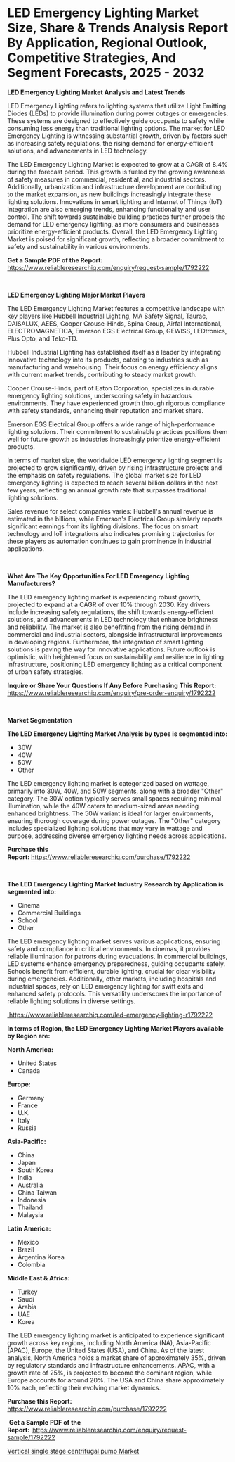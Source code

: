 <p><h1>LED Emergency Lighting Market Size, Share & Trends Analysis Report By Application, Regional Outlook, Competitive Strategies, And Segment Forecasts, 2025 - 2032</h1></p><p><strong>LED Emergency Lighting Market Analysis and Latest Trends</strong></p>
<p><p>LED Emergency Lighting refers to lighting systems that utilize Light Emitting Diodes (LEDs) to provide illumination during power outages or emergencies. These systems are designed to effectively guide occupants to safety while consuming less energy than traditional lighting options. The market for LED Emergency Lighting is witnessing substantial growth, driven by factors such as increasing safety regulations, the rising demand for energy-efficient solutions, and advancements in LED technology.</p><p>The LED Emergency Lighting Market is expected to grow at a CAGR of 8.4% during the forecast period. This growth is fueled by the growing awareness of safety measures in commercial, residential, and industrial sectors. Additionally, urbanization and infrastructure development are contributing to the market expansion, as new buildings increasingly integrate these lighting solutions. Innovations in smart lighting and Internet of Things (IoT) integration are also emerging trends, enhancing functionality and user control. The shift towards sustainable building practices further propels the demand for LED emergency lighting, as more consumers and businesses prioritize energy-efficient products. Overall, the LED Emergency Lighting Market is poised for significant growth, reflecting a broader commitment to safety and sustainability in various environments.</p></p>
<p><strong>Get a Sample PDF of the Report:&nbsp;</strong> <a href="https://www.reliableresearchiq.com/enquiry/request-sample/1792222?utm_campaign=2325&utm_medium=2&utm_source=Github&utm_content=ia&utm_term=10042025&utm_id=led-emergency-lighting">https://www.reliableresearchiq.com/enquiry/request-sample/1792222</a></p>
<p>&nbsp;</p>
<p><strong>LED Emergency Lighting Major Market Players</strong></p>
<p><p>The LED Emergency Lighting Market features a competitive landscape with key players like Hubbell Industrial Lighting, MA Safety Signal, Taurac, DAISALUX, AEES, Cooper Crouse-Hinds, Spina Group, Airfal International, ELECTROMAGNETICA, Emerson EGS Electrical Group, GEWISS, LEDtronics, Plus Opto, and Teko-TD. </p><p>Hubbell Industrial Lighting has established itself as a leader by integrating innovative technology into its products, catering to industries such as manufacturing and warehousing. Their focus on energy efficiency aligns with current market trends, contributing to steady market growth. </p><p>Cooper Crouse-Hinds, part of Eaton Corporation, specializes in durable emergency lighting solutions, underscoring safety in hazardous environments. They have experienced growth through rigorous compliance with safety standards, enhancing their reputation and market share.</p><p>Emerson EGS Electrical Group offers a wide range of high-performance lighting solutions. Their commitment to sustainable practices positions them well for future growth as industries increasingly prioritize energy-efficient products. </p><p>In terms of market size, the worldwide LED emergency lighting segment is projected to grow significantly, driven by rising infrastructure projects and the emphasis on safety regulations. The global market size for LED emergency lighting is expected to reach several billion dollars in the next few years, reflecting an annual growth rate that surpasses traditional lighting solutions.</p><p>Sales revenue for select companies varies: Hubbell's annual revenue is estimated in the billions, while Emerson's Electrical Group similarly reports significant earnings from its lighting divisions. The focus on smart technology and IoT integrations also indicates promising trajectories for these players as automation continues to gain prominence in industrial applications.</p></p>
<p>&nbsp;</p>
<p><strong>What Are The Key Opportunities For LED Emergency Lighting Manufacturers?</strong></p>
<p><p>The LED emergency lighting market is experiencing robust growth, projected to expand at a CAGR of over 10% through 2030. Key drivers include increasing safety regulations, the shift towards energy-efficient solutions, and advancements in LED technology that enhance brightness and reliability. The market is also benefitting from the rising demand in commercial and industrial sectors, alongside infrastructural improvements in developing regions. Furthermore, the integration of smart lighting solutions is paving the way for innovative applications. Future outlook is optimistic, with heightened focus on sustainability and resilience in lighting infrastructure, positioning LED emergency lighting as a critical component of urban safety strategies.</p></p>
<p><strong>Inquire or Share Your Questions If Any Before Purchasing This Report:</strong> <a href="https://www.reliableresearchiq.com/enquiry/pre-order-enquiry/1792222?utm_campaign=2325&utm_medium=2&utm_source=Github&utm_content=ia&utm_term=10042025&utm_id=led-emergency-lighting">https://www.reliableresearchiq.com/enquiry/pre-order-enquiry/1792222</a></p>
<p>&nbsp;</p>
<p><strong>Market Segmentation</strong></p>
<p><strong>The LED Emergency Lighting Market Analysis by types is segmented into:</strong></p>
<p><ul><li>30W</li><li>40W</li><li>50W</li><li>Other</li></ul></p>
<p><p>The LED emergency lighting market is categorized based on wattage, primarily into 30W, 40W, and 50W segments, along with a broader "Other" category. The 30W option typically serves small spaces requiring minimal illumination, while the 40W caters to medium-sized areas needing enhanced brightness. The 50W variant is ideal for larger environments, ensuring thorough coverage during power outages. The "Other" category includes specialized lighting solutions that may vary in wattage and purpose, addressing diverse emergency lighting needs across applications.</p></p>
<p><strong>Purchase this Report:&nbsp;</strong><a href="https://www.reliableresearchiq.com/purchase/1792222?utm_campaign=2325&utm_medium=2&utm_source=Github&utm_content=ia&utm_term=10042025&utm_id=led-emergency-lighting">https://www.reliableresearchiq.com/purchase/1792222</a></p>
<p>&nbsp;</p>
<p><strong>The LED Emergency Lighting Market Industry Research by Application is segmented into:</strong></p>
<p><ul><li>Cinema</li><li>Commercial Buildings</li><li>School</li><li>Other</li></ul></p>
<p><p>The LED emergency lighting market serves various applications, ensuring safety and compliance in critical environments. In cinemas, it provides reliable illumination for patrons during evacuations. In commercial buildings, LED systems enhance emergency preparedness, guiding occupants safely. Schools benefit from efficient, durable lighting, crucial for clear visibility during emergencies. Additionally, other markets, including hospitals and industrial spaces, rely on LED emergency lighting for swift exits and enhanced safety protocols. This versatility underscores the importance of reliable lighting solutions in diverse settings.</p></p>
<p><a href="https://www.reliableresearchiq.com/led-emergency-lighting-r1792222?utm_campaign=2325&utm_medium=2&utm_source=Github&utm_content=ia&utm_term=10042025&utm_id=led-emergency-lighting">&nbsp;https://www.reliableresearchiq.com/led-emergency-lighting-r1792222</a></p>
<p><strong>In terms of Region, the LED Emergency Lighting Market Players available by Region are:</strong></p>
<p>
    <p> <strong> North America: </strong>
        <ul>
            <li>United States</li>
            <li>Canada</li>
        </ul>
        </p> 
    <p> <strong> Europe: </strong>
        <ul>
            <li>Germany</li>
            <li>France</li>
            <li>U.K.</li>
            <li>Italy</li>
            <li>Russia</li>
        </ul>
        </p> 
    <p> <strong> Asia-Pacific: </strong>
        <ul>
            <li>China</li>
            <li>Japan</li>
            <li>South Korea</li>
            <li>India</li>
            <li>Australia</li>
            <li>China Taiwan</li>
            <li>Indonesia</li>
            <li>Thailand</li>
            <li>Malaysia</li>
        </ul>
        </p> 
    <p> <strong> Latin America: </strong>
        <ul>
            <li>Mexico</li>
            <li>Brazil</li>
            <li>Argentina Korea</li>
            <li>Colombia</li>
        </ul>
        </p> 
    <p> <strong> Middle East & Africa: </strong>
        <ul>
            <li>Turkey</li>
            <li>Saudi</li>
            <li>Arabia</li>
            <li>UAE</li>
            <li>Korea</li>
        </ul>
    </p>
    </p>
<p><p>The LED emergency lighting market is anticipated to experience significant growth across key regions, including North America (NA), Asia-Pacific (APAC), Europe, the United States (USA), and China. As of the latest analysis, North America holds a market share of approximately 35%, driven by regulatory standards and infrastructure enhancements. APAC, with a growth rate of 25%, is projected to become the dominant region, while Europe accounts for around 20%. The USA and China share approximately 10% each, reflecting their evolving market dynamics.</p></p>
<p><strong>Purchase this Report: </strong><a href="https://www.reliableresearchiq.com/purchase/1792222?utm_campaign=2325&utm_medium=2&utm_source=Github&utm_content=ia&utm_term=10042025&utm_id=led-emergency-lighting">https://www.reliableresearchiq.com/purchase/1792222</a></p>
<p>&nbsp;<strong>Get a Sample PDF of the Report:&nbsp;&nbsp;</strong><a href="https://www.reliableresearchiq.com/enquiry/request-sample/1792222?utm_campaign=2325&utm_medium=2&utm_source=Github&utm_content=ia&utm_term=10042025&utm_id=led-emergency-lighting">https://www.reliableresearchiq.com/enquiry/request-sample/1792222</a></p>
<p><strong></strong></p>
<p><p><a href="https://github.com/JakirUddin651/Market-Research-Report-List-2/blob/main/vertical-single-stage-centrifugal-pump-market.md?utm_campaign=2325&utm_medium=2&utm_source=Github&utm_content=ia&utm_term=10042025&utm_id=led-emergency-lighting">Vertical single stage centrifugal pump Market</a></p></p>